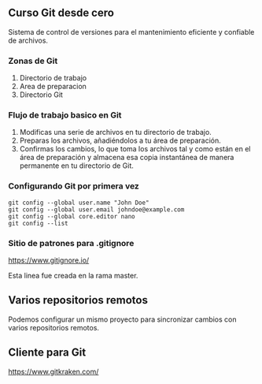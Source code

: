 ## Curso Git desde cero
Sistema de control de versiones para el
mantenimiento eficiente y confiable de archivos.

### Zonas de Git
1. Directorio de trabajo
2. Area de preparacion
3. Directorio Git

### Flujo de trabajo basico en Git
1. Modificas una serie de archivos en tu directorio de trabajo.
2. Preparas los archivos, añadiéndolos a tu área de preparación.
3. Confirmas los cambios, lo que toma los archivos tal y como están en el
área de preparación y almacena esa copia instantánea de manera
permanente en tu directorio de Git.

### Configurando Git por primera vez
```
git config --global user.name "John Doe"
git config --global user.email johndoe@example.com
git config --global core.editor nano
git config --list
```

### Sitio de patrones para .gitignore
https://www.gitignore.io/

Esta linea fue creada en la rama master.

## Varios repositorios remotos
Podemos configurar un mismo proyecto para sincronizar cambios con varios repositorios remotos.

## Cliente para Git
https://www.gitkraken.com/